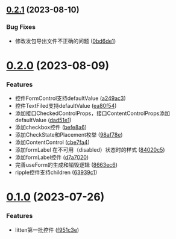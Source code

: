 ## [0.2.1](https://github.com/liuxian496/litten/compare/v0.2.0...v0.2.1) (2023-08-10)


### Bug Fixes

* 修改发包导出文件不正确的问题 ([0bd6de1](https://github.com/liuxian496/litten/commit/0bd6de1ffd912b0b74a1b9068f55041f752719c6))



# [0.2.0](https://github.com/liuxian496/litten/compare/v0.1.0...v0.2.0) (2023-08-09)


### Features

* 控件FormControl支持defaultValue ([a249ac3](https://github.com/liuxian496/litten/commit/a249ac3518098caad1d404b3b48e474d939b5a75))
* 控件TextFiled支持defaultValue ([ea80f54](https://github.com/liuxian496/litten/commit/ea80f54f9e6dcf513b3679d8a3e579a81d1c6635))
* 添加接口CheckedControlProps，接口ContentControlProps添加defaultValue ([dad51e1](https://github.com/liuxian496/litten/commit/dad51e11deba5a873c4b08de7ee58340505c7275))
* 添加checkbox控件 ([befe8a6](https://github.com/liuxian496/litten/commit/befe8a64c251dfba7b4f3066c609b0449085877f))
* 添加CheckState和Placement枚举 ([98af78e](https://github.com/liuxian496/litten/commit/98af78e13f45258c7ac7d941af99979d0ee7edb3))
* 添加ContentControl ([cbe7fa4](https://github.com/liuxian496/litten/commit/cbe7fa46a37c11e2089b68ac4cbb66cfa4c07b26))
* 添加formLabel 在不可用（disabled）状态时的样式 ([84020c5](https://github.com/liuxian496/litten/commit/84020c5076d71018bfa36e7d322bbc7bfa0ab91b))
* 添加formLabel控件 ([d7a7020](https://github.com/liuxian496/litten/commit/d7a7020afdeb58b9ee034284ba0e438ba2684ec1))
* 完善useForm的生成和销毁逻辑 ([8663ec6](https://github.com/liuxian496/litten/commit/8663ec61e31b035fa1c6c58a5cfe8c9ca3f9643d))
* ripple控件支持children ([63939c1](https://github.com/liuxian496/litten/commit/63939c11b037b8eb7a50e12dc74de95e2a707643))



# [0.1.0](https://github.com/liuxian496/litten/compare/f951c3e86f8228ea579703e8b809be6e2107e5f7...v0.1.0) (2023-07-26)


### Features

* litten第一批控件 ([f951c3e](https://github.com/liuxian496/litten/commit/f951c3e86f8228ea579703e8b809be6e2107e5f7))



